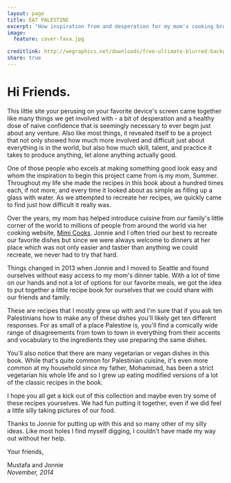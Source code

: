 ```yaml
---
layout: page
title: EAT PALESTINE
excerpt: "How inspiration from and desperation for my mom's cooking brought EAT PALESTINE together."
image:
  feature: cover-fava.jpg

creditlink: http://wegraphics.net/downloads/free-ultimate-blurred-background-pack/
share: true
---
```


# Hi Friends.

This little site your perusing on your favorite device's screen came together like many things we get involved with - a bit of desperation and a healthy dose of naive confidence that is seemingly necessary to ever begin just about any venture. Also like most things, it revealed itself to be a project that not only showed how much more involved and difficult just about everything is in the world, but also how much skill, talent, and practice it takes to produce anything, let alone anything actually good.

One of those people who excels at making something good look easy and whom the inspiration to begin this project came from is my mom, Summer. Throughout my life she made the recipes in this book about a hundred times each, if not more, and every time it looked about as simple as filling up a glass with water. As we attempted to recreate her recipes, we quickly came to find just how difficult it really was.

Over the years, my mom has helped introduce cuisine from our family's little corner of the world to millions of people from around the world via her cooking website, [Mimi Cooks](http://www.mimicooks.com). Jonnie and I often tried our best to recreate our favorite dishes but since we were always welcome to dinners at her place which was not only easier and tastier than anything we could recreate, we never had to try that hard.

Things changed in 2013 when Jonnie and I moved to Seattle and found ourselves without easy access to my mom's dinner table. With a lot of time on our hands and not a lot of options for our favorite meals, we got the idea to put together a little recipe book for ourselves that we could share with our friends and family.

These are recipes that I mostly grew up with and I'm sure that if you ask ten Palestinians how to make any of these dishes you'll likely get ten different responses. For as small of a place Palestine is, you'll find a comically wide range of disagreements from town to town in everything from their accents and vocabulary to the ingredients they use preparing the same dishes.

You'll also notice that there are many vegetarian or vegan dishes in this book. While that's quite common for Palestinian cuisine, it's even more common at my household since my father, Mohammad, has been a strict vegetarian his whole life and so I grew up eating modified versions of a lot of the classic recipes in the book.

I hope you all get a kick out of this collection and maybe even try some of these recipes yourselves. We had fun putting it together, even if we did feel a little silly taking pictures of our food.

Thanks to Jonnie for putting up with this and so many other of my silly ideas. Like most holes I find myself digging, I couldn't have made my way out without her help.

Your friends,

Mustafa and Jonnie  
_November, 2014_

